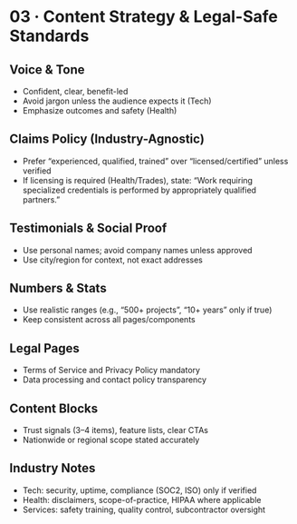 # 03 · Content Strategy & Legal-Safe Standards

## Voice & Tone
- Confident, clear, benefit-led
- Avoid jargon unless the audience expects it (Tech)
- Emphasize outcomes and safety (Health)

## Claims Policy (Industry-Agnostic)
- Prefer “experienced, qualified, trained” over “licensed/certified” unless verified
- If licensing is required (Health/Trades), state: “Work requiring specialized credentials is performed by appropriately qualified partners.”

## Testimonials & Social Proof
- Use personal names; avoid company names unless approved
- Use city/region for context, not exact addresses

## Numbers & Stats
- Use realistic ranges (e.g., “500+ projects”, “10+ years” only if true)
- Keep consistent across all pages/components

## Legal Pages
- Terms of Service and Privacy Policy mandatory
- Data processing and contact policy transparency

## Content Blocks
- Trust signals (3–4 items), feature lists, clear CTAs
- Nationwide or regional scope stated accurately

## Industry Notes
- Tech: security, uptime, compliance (SOC2, ISO) only if verified
- Health: disclaimers, scope-of-practice, HIPAA where applicable
- Services: safety training, quality control, subcontractor oversight
